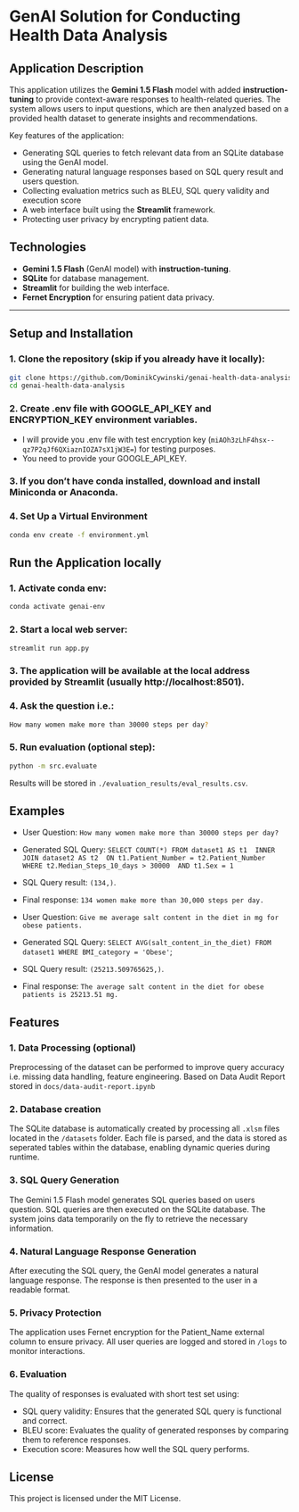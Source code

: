 # GenAI Solution for Conducting Health Data Analysis

## Application Description

This application utilizes the **Gemini 1.5 Flash** model with added **instruction-tuning** to provide context-aware
responses to health-related queries. The system allows users to input questions, which are then analyzed based on a
provided health dataset to generate insights and recommendations.

Key features of the application:

- Generating SQL queries to fetch relevant data from an SQLite database using the GenAI model.
- Generating natural language responses based on SQL query result and users question.
- Collecting evaluation metrics such as BLEU, SQL query validity and execution score
- A web interface built using the **Streamlit** framework.
- Protecting user privacy by encrypting patient data.

## Technologies

- **Gemini 1.5 Flash** (GenAI model) with **instruction-tuning**.
- **SQLite** for database management.
- **Streamlit** for building the web interface.
- **Fernet Encryption** for ensuring patient data privacy.

---

## Setup and Installation

### 1. Clone the repository (skip if you already have it locally):

```bash
git clone https://github.com/DominikCywinski/genai-health-data-analysis.git
cd genai-health-data-analysis
```

### 2. Create .env file with GOOGLE_API_KEY and ENCRYPTION_KEY environment variables.

- I will provide you .env file with test encryption key (`miAOh3zLhF4hsx--qz7P2qJf6QXiaznIOZA7sX1jW3E=`) for testing
  purposes.
- You need to provide your GOOGLE_API_KEY.

### 3. If you don’t have conda installed, download and install Miniconda or Anaconda.

### 4. Set Up a Virtual Environment

```bash
conda env create -f environment.yml
```

## Run the Application locally

### 1. Activate conda env:

```bash
conda activate genai-env
```

### 2. Start a local web server:

```bash
streamlit run app.py
```

### 3. The application will be available at the local address provided by Streamlit (usually http://localhost:8501).

### 4. Ask the question i.e.:

```bash
How many women make more than 30000 steps per day?
```

### 5. Run evaluation (optional step):

```bash
python -m src.evaluate
```

Results will be stored in `./evaluation_results/eval_results.csv`.

## Examples

- User Question: `How many women make more than 30000 steps per day?`

- Generated SQL Query:
  `
  SELECT COUNT(*)
  FROM dataset1 AS t1 
  INNER JOIN dataset2 AS t2 
  ON t1.Patient_Number = t2.Patient_Number 
  WHERE t2.Median_Steps_10_days > 30000 
  AND t1.Sex = 1
  `

- SQL Query result: `(134,)`.

- Final response: `134 women make more than 30,000 steps per day.`


- User Question: `Give me average salt content in the diet in mg for obese patients.`

- Generated SQL Query: `SELECT AVG(salt_content_in_the_diet) FROM dataset1 WHERE BMI_category = 'Obese'`;

- SQL Query result: `(25213.509765625,)`.

- Final response: `The average salt content in the diet for obese patients is 25213.51 mg.`

## Features

### 1. Data Processing (optional)

Preprocessing of the dataset can be performed to improve query accuracy i.e. missing data handling, feature engineering.
Based on Data Audit Report stored in `docs/data-audit-report.ipynb`

### 2. Database creation

The SQLite database is automatically created by processing all `.xlsm` files located in the `/datasets` folder. Each
file is parsed, and the data is stored as seperated tables within the database, enabling dynamic queries during runtime.

### 3. SQL Query Generation

The Gemini 1.5 Flash model generates SQL queries based on users question.
SQL queries are then executed on the SQLite database.
The system joins data temporarily on the fly to retrieve the necessary information.

### 4. Natural Language Response Generation

After executing the SQL query, the GenAI model generates a natural language response.
The response is then presented to the user in a readable format.

### 5. Privacy Protection

The application uses Fernet encryption for the Patient_Name external column to ensure privacy.
All user queries are logged and stored in `/logs` to monitor interactions.

### 6. Evaluation

The quality of responses is evaluated with short test set using:

- SQL query validity: Ensures that the generated SQL query is functional and correct.
- BLEU score: Evaluates the quality of generated responses by comparing them to reference responses.
- Execution score: Measures how well the SQL query performs.

## License

This project is licensed under the MIT License.